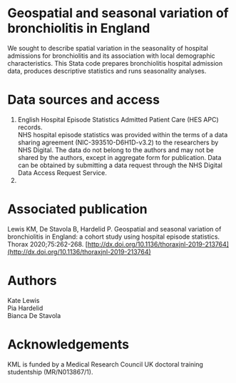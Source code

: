 # Geospatial and seasonal variation of bronchiolitis in England
We sought to describe spatial variation in the seasonality of hospital admissions for bronchiolitis and its association with local demographic characteristics. This Stata code prepares bronchiolitis hospital admission data, produces descriptive statistics and runs seasonality analyses.
# Data sources and access
1) English Hospital Episode Statistics Admitted Patient Care (HES APC) records.<br/> 
NHS hospital episode statistics was provided within the terms of a data sharing agreement (NIC-393510-D6H1D-v3.2) to the researchers by NHS Digital. The data do not belong to the authors and may not be shared by the authors, except in aggregate form for publication. Data can be obtained by submitting a data request through the NHS Digital Data Access Request Service.<br/>
2) 

# Associated publication
Lewis KM, De Stavola B, Hardelid P. Geospatial and seasonal variation of bronchiolitis in England: a cohort study using hospital episode statistics. Thorax 2020;75:262-268. [http://dx.doi.org/10.1136/thoraxjnl-2019-213764](http://dx.doi.org/10.1136/thoraxjnl-2019-213764)
# Authors
Kate Lewis<br/>
Pia Hardelid<br/>
Bianca De Stavola<br/>
# Acknowledgements 
KML is funded by a Medical Research Council UK doctoral training studentship (MR/N013867/1). 
